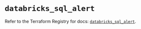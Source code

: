 # `databricks_sql_alert`

Refer to the Terraform Registry for docs: [`databricks_sql_alert`](https://registry.terraform.io/providers/databricks/databricks/1.45.0/docs/resources/sql_alert).
